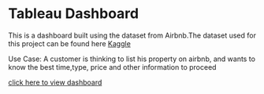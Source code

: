 <h1>Tableau Dashboard</h1>
<p>This is a dashboard built using the dataset from Airbnb.The dataset used for this project can be found here
<a href "https://www.kaggle.com/datasets/yoshitamanavi/airbnb-2016-dataset">Kaggle</a></p>
<p>Use Case: A customer is thinking to list his property on airbnb, and wants to know the best time,type, price and other information to proceed</p>
<a href ="https://public.tableau.com/views/AirBnBproject_16874539629670/Dashboard1?:language=en-US&publish=yes&:display_count=n&:origin=viz_share_link">click here to view dashboard </a>
